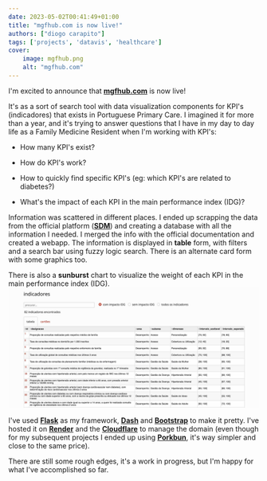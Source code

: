 ```yaml
---
date: 2023-05-02T00:41:49+01:00
title: "mgfhub.com is now live!"
authors: ["diogo carapito"]
tags: ['projects', 'datavis', 'healthcare']
cover:
    image: mgfhub.png
    alt: "mgfhub.com"
---
```


I'm excited to announce that **[mgfhub.com](https://mgfhub.com)** is now live!

It's as a sort of search tool with data visualization components for KPI's (indicadores) that exists in Portuguese Primary Care.
I imagined it for more than a year, and it's trying to answer questions that I have in my day to day life as a Family Medicine Resident when I'm working with KPI's:

- How many KPI's exist?

- How do KPI's work?

- How to quickly find specific KPI's (eg: which KPI's are related to diabetes?)

- What's the impact of each KPI in the main performance index (IDG)?

Information was scattered in different places.
I ended up scrapping the data from the official platform (**[SDM](https://sdm.min-saude.pt/BI.aspx?id=001&CLUSTERS=S)**) and creating a database with all the information I needed.
I merged the info with the official documentation and created a webapp.
The information is displayed in **table** form, with filters and a search bar using fuzzy logic search. There is an alternate card form with some graphics too.


There is also a **sunburst** chart to visualize the weight of each KPI in the main performance index (IDG).
![](https://github.com/DiogoCarapito/mgfhub/blob/master/assets/tabela.jpg)

I've used **[Flask](https://flask.palletsprojects.com/en/2.3.x/)** as my framework, **[Dash](https://dash.plotly.com/)** and **[Bootstrap](https://dash-bootstrap-components.opensource.faculty.ai/)** to make it pretty.
I've hosted it on **[Render](https://render.com/)** and the **[Cloudflare](https://www.cloudflare.com/)** to manage the domain (even though for my subsequent projects I ended up using **[Porkbun](https://porkbun.com/)**, it's way simpler and close to the same price). 

There are still some rough edges, it's a work in progress, but I'm happy for what I've accomplished so far.